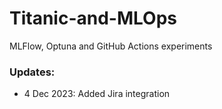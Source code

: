 # Titanic-and-MLOps
MLFlow, Optuna and GitHub Actions experiments

### Updates:

- 4 Dec 2023: Added Jira integration 
